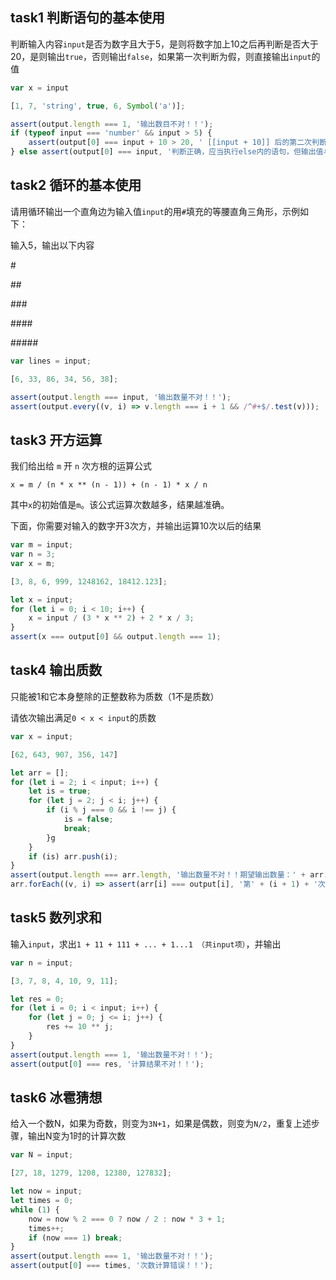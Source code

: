 ## task1 判断语句的基本使用

判断输入内容`input`是否为数字且大于5，是则将数字加上10之后再判断是否大于20，是则输出`true`，否则输出`false`，如果第一次判断为假，则直接输出`input`的值

```js init
var x = input
```

```js input
[1, 7, 'string', true, 6, Symbol('a')];
```

```js judger
assert(output.length === 1, '输出数目不对！！');
if (typeof input === 'number' && input > 5) {
    assert(output[0] === input + 10 > 20, ' [[input + 10]] 后的第二次判断错误！！');
} else assert(output[0] === input, '判断正确，应当执行else内的语句，但输出值与 [[input]] 不同');
```

## task2 循环的基本使用

请用循环输出一个直角边为输入值`input`的用`#`填充的等腰直角三角形，示例如下：

输入5，输出以下内容

\#

\##

\###

\####

\#####

```js init
var lines = input;
```

```js input
[6, 33, 86, 34, 56, 38];
```

```js judger
assert(output.length === input, '输出数量不对！！');
assert(output.every((v, i) => v.length === i + 1 && /^#+$/.test(v)));
```

## task3 开方运算

我们给出给 `m` 开 `n` 次方根的运算公式

`x = m / (n * x ** (n - 1)) + (n - 1) * x / n`

其中`x`的初始值是`m`。该公式运算次数越多，结果越准确。

下面，你需要对输入的数字开3次方，并输出运算10次以后的结果

```js init
var m = input;
var n = 3;
var x = m;
```

```js input
[3, 8, 6, 999, 1248162, 18412.123];
```

```js judger
let x = input;
for (let i = 0; i < 10; i++) {
    x = input / (3 * x ** 2) + 2 * x / 3;
}
assert(x === output[0] && output.length === 1);
```

## task4 输出质数

只能被1和它本身整除的正整数称为质数（1不是质数）

请依次输出满足`0 < x < input`的质数

```js init
var x = input;
```

```js input
[62, 643, 907, 356, 147]
```

```js judger
let arr = [];
for (let i = 2; i < input; i++) {
    let is = true;
    for (let j = 2; j < i; j++) {
        if (i % j === 0 && i !== j) {
            is = false;
            break;
        }g
    }
    if (is) arr.push(i);
}
assert(output.length === arr.length, '输出数量不对！！期望输出数量：' + arr.length + '，当前输出数量：' + output.length);
arr.forEach((v, i) => assert(arr[i] === output[i], '第' + (i + 1) + '次输出错误！！！'));
```

## task5 数列求和

输入`input`，求出`1 + 11 + 111 + ... + 1...1 （共input项）`，并输出

```js init
var n = input;
```

```js input
[3, 7, 8, 4, 10, 9, 11];
```

```js judger
let res = 0;
for (let i = 0; i < input; i++) {
    for (let j = 0; j <= i; j++) {
        res += 10 ** j;
    }
}
assert(output.length === 1, '输出数量不对！！');
assert(output[0] === res, '计算结果不对！！');
```

## task6 冰雹猜想

给入一个数N，如果为奇数，则变为`3N+1`，如果是偶数，则变为`N/2`，重复上述步骤，输出N变为1时的计算次数

```js init
var N = input;
```

```js input
[27, 18, 1279, 1208, 12380, 127832];
```

```js judger
let now = input;
let times = 0;
while (1) {
    now = now % 2 === 0 ? now / 2 : now * 3 + 1;
    times++;
    if (now === 1) break;
}
assert(output.length === 1, '输出数量不对！！');
assert(output[0] === times, '次数计算错误！！');
```